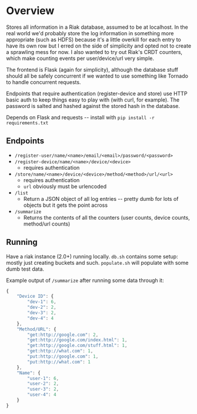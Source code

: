 Overview
========

Stores all information in a Riak database, assumed to be at localhost.
In the real world we'd probably store the log information in something 
more appropriate (such as HDFS) because it's a little overkill for
each entry to have its own row but I erred on the side of simplicity
and opted not to create a sprawling mess for now.
I also wanted to try out Riak's CRDT counters, which make counting
events per user/device/url very simple.

The frontend is Flask (again for simplicity), although the database
stuff should all be safely concurrent if we wanted to use something like
Tornado to handle concurrent requests.

Endpoints that require authentication (register-device and store) use
HTTP basic auth to keep things easy to play with (with curl, for example).
The password is salted and hashed against the stored hash in the database.

Depends on Flask and requests -- install with `pip install -r requirements.txt`

Endpoints
---------
* `/register-user/name/<name>/email/<email>/password/<password>`
* `/register-device/name/<name>/device/<device>` 
  * requires authentication
* `/store/name/<name>/device/<device>/method/<method>/url/<url>` 
  * requires authentication
  * `url` obviously must be urlencoded
* `/list`
  * Return a JSON object of all log entries -- pretty dumb for lots of objects but it gets the point across
* `/summarize`
  * Returns the contents of all the counters (user counts, device counts, method/url counts)


Running
-------
Have a riak instance (2.0+) running locally. `db.sh` contains some setup: mostly just
creating buckets and such. `populate.sh` will populate with some dumb test data.

Example output of `/summarize` after running some data through it:

```javascript
{
    "Device ID": {
        "dev-1": 6,
        "dev-2": 2,
        "dev-3": 2,
        "dev-4": 4
    },
    "Method/URL": {
        "get:http://google.com": 2,
        "get:http://google.com/index.html": 1,
        "get:http://google.com/stuff.html": 1,
        "get:http://what.com": 1,
        "put:http://google.com": 1,
        "put:http://what.com": 1
    },
    "Name": {
        "user-1": 6,
        "user-2": 2,
        "user-3": 2,
        "user-4": 4
    }
}
```
